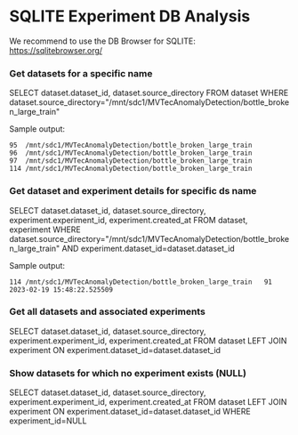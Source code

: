 # SQLITE Experiment DB Analysis

We recommend to use the DB Browser for SQLITE: https://sqlitebrowser.org/

### Get datasets for a specific name
 SELECT dataset.dataset_id, dataset.source_directory FROM dataset WHERE dataset.source_directory="/mnt/sdc1/MVTecAnomalyDetection/bottle_broken_large_train"

Sample output:
```
95	/mnt/sdc1/MVTecAnomalyDetection/bottle_broken_large_train
96	/mnt/sdc1/MVTecAnomalyDetection/bottle_broken_large_train
97	/mnt/sdc1/MVTecAnomalyDetection/bottle_broken_large_train
114	/mnt/sdc1/MVTecAnomalyDetection/bottle_broken_large_train
```

### Get dataset and experiment details for specific ds name
SELECT dataset.dataset_id, dataset.source_directory, experiment.experiment_id, experiment.created_at FROM dataset, experiment WHERE dataset.source_directory="/mnt/sdc1/MVTecAnomalyDetection/bottle_broken_large_train" AND experiment.dataset_id=dataset.dataset_id

Sample output:
```
114	/mnt/sdc1/MVTecAnomalyDetection/bottle_broken_large_train	91	2023-02-19 15:48:22.525509
```

### Get all datasets and associated experiments
SELECT dataset.dataset_id, dataset.source_directory, experiment.experiment_id, experiment.created_at FROM dataset LEFT JOIN experiment ON experiment.dataset_id=dataset.dataset_id


### Show datasets for which no experiment exists (NULL)
SELECT dataset.dataset_id, dataset.source_directory, experiment.experiment_id, experiment.created_at FROM dataset LEFT JOIN experiment ON experiment.dataset_id=dataset.dataset_id WHERE experiment_id=NULL